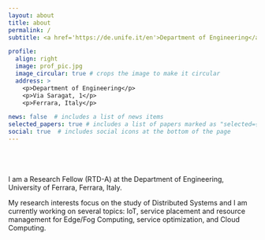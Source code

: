```yaml
---
layout: about
title: about
permalink: /
subtitle: <a href='https://de.unife.it/en'>Department of Engineering</a>, Ferrara, Italy. Enthusiast Researcher.

profile:
  align: right
  image: prof_pic.jpg
  image_circular: true # crops the image to make it circular
  address: >
    <p>Department of Engineering</p>
    <p>Via Saragat, 1</p>
    <p>Ferrara, Italy</p>

news: false  # includes a list of news items
selected_papers: true # includes a list of papers marked as "selected={true}"
social: true  # includes social icons at the bottom of the page
---
```


<br>
<br>
<br>
I am a Research Fellow (RTD-A) at the Department of Engineering, University of Ferrara, Ferrara, Italy. 

My research interests focus on the study of Distributed Systems and I am currently working on several topics: IoT, service placement and resource management for Edge/Fog Computing, service optimization, and Cloud Computing. 

<!--
Put your address / P.O. box / other info right below your picture. You can also disable any these elements by editing `profile` property of the YAML header of your `_pages/about.md`. Edit `_bibliography/papers.bib` and Jekyll will render your [publications page](/al-folio/publications/) automatically.

Link to your social media connections, too. This theme is set up to use [Font Awesome icons](http://fortawesome.github.io/Font-Awesome/) and [Academicons](https://jpswalsh.github.io/academicons/), like the ones below. Add your Facebook, Twitter, LinkedIn, Google Scholar, or just disable all of them.

-->
